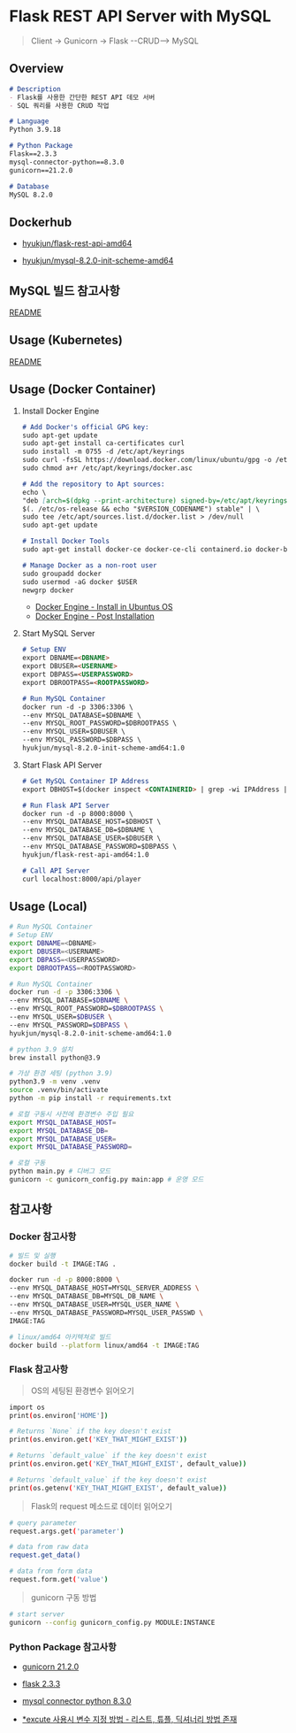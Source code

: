 # Flask REST API Server with MySQL
> Client -> Gunicorn -> Flask --CRUD--> MySQL

## Overview
```markdown
# Description
- Flask를 사용한 간단한 REST API 데모 서버
- SQL 쿼리를 사용한 CRUD 작업

# Language
Python 3.9.18

# Python Package
Flask==2.3.3
mysql-connector-python==8.3.0
gunicorn==21.2.0

# Database
MySQL 8.2.0
```

## Dockerhub
- [hyukjun/flask-rest-api-amd64](https://hub.docker.com/repository/docker/hyukjun/flask-rest-api-amd64/general)

- [hyukjun/mysql-8.2.0-init-scheme-amd64](https://hub.docker.com/repository/docker/hyukjun/mysql-8.2.0-init-scheme-amd64/general)

## MySQL 빌드 참고사항
[README](mysql/README.md)
## Usage (Kubernetes)
[README](k8s/README.md)

## Usage (Docker Container)
1. Install Docker Engine
    ```markdown
    # Add Docker's official GPG key:
    sudo apt-get update
    sudo apt-get install ca-certificates curl
    sudo install -m 0755 -d /etc/apt/keyrings
    sudo curl -fsSL https://download.docker.com/linux/ubuntu/gpg -o /etc/apt/keyrings/docker.asc
    sudo chmod a+r /etc/apt/keyrings/docker.asc
    ```
    ```markdown
    # Add the repository to Apt sources:
    echo \
    "deb [arch=$(dpkg --print-architecture) signed-by=/etc/apt/keyrings/docker.asc] https://download.docker.com/linux/ubuntu \
    $(. /etc/os-release && echo "$VERSION_CODENAME") stable" | \
    sudo tee /etc/apt/sources.list.d/docker.list > /dev/null
    sudo apt-get update
    ```
    ```markdown
    # Install Docker Tools
    sudo apt-get install docker-ce docker-ce-cli containerd.io docker-buildx-plugin docker-compose-plugin
    ```
    ```markdown
    # Manage Docker as a non-root user
    sudo groupadd docker
    sudo usermod -aG docker $USER
    newgrp docker
    ```
    - [Docker Engine - Install in Ubuntus OS](https://docs.docker.com/engine/install/ubuntu/#install-using-the-repository)
    - [Docker Engine - Post Installation](https://docs.docker.com/engine/install/linux-postinstall/#manage-docker-as-a-non-root-user)

2. Start MySQL Server

    ```markdown
    # Setup ENV
    export DBNAME=<DBNAME>
    export DBUSER=<USERNAME>
    export DBPASS=<USERPASSWORD>
    export DBROOTPASS=<ROOTPASSWORD>

    # Run MySQL Container
    docker run -d -p 3306:3306 \
    --env MYSQL_DATABASE=$DBNAME \
    --env MYSQL_ROOT_PASSWORD=$DBROOTPASS \
    --env MYSQL_USER=$DBUSER \
    --env MYSQL_PASSWORD=$DBPASS \
    hyukjun/mysql-8.2.0-init-scheme-amd64:1.0
    ```
3. Start Flask API Server

    ```markdown
    # Get MySQL Container IP Address
    export DBHOST=$(docker inspect <CONTAINERID> | grep -wi IPAddress | awk '{gsub("\"",""); gsub(",",""); print $2}' | head -n 1)

    # Run Flask API Server
    docker run -d -p 8000:8000 \
    --env MYSQL_DATABASE_HOST=$DBHOST \
    --env MYSQL_DATABASE_DB=$DBNAME \
    --env MYSQL_DATABASE_USER=$DBUSER \
    --env MYSQL_DATABASE_PASSWORD=$DBPASS \
    hyukjun/flask-rest-api-amd64:1.0

    # Call API Server
    curl localhost:8000/api/player
    ```

## Usage (Local)
```bash
# Run MySQL Container
# Setup ENV
export DBNAME=<DBNAME>
export DBUSER=<USERNAME>
export DBPASS=<USERPASSWORD>
export DBROOTPASS=<ROOTPASSWORD>

# Run MySQL Container
docker run -d -p 3306:3306 \
--env MYSQL_DATABASE=$DBNAME \
--env MYSQL_ROOT_PASSWORD=$DBROOTPASS \
--env MYSQL_USER=$DBUSER \
--env MYSQL_PASSWORD=$DBPASS \
hyukjun/mysql-8.2.0-init-scheme-amd64:1.0

# python 3.9 설치
brew install python@3.9

# 가상 환경 세팅 (python 3.9)
python3.9 -m venv .venv
source .venv/bin/activate
python -m pip install -r requirements.txt

# 로컬 구동시 사전에 환경변수 주입 필요
export MYSQL_DATABASE_HOST=
export MYSQL_DATABASE_DB=
export MYSQL_DATABASE_USER=
export MYSQL_DATABASE_PASSWORD=

# 로컬 구동
python main.py # 디버그 모드
gunicorn -c gunicorn_config.py main:app # 운영 모드
```

## 참고사항
### Docker 참고사항
```bash
# 빌드 및 실행
docker build -t IMAGE:TAG .

docker run -d -p 8000:8000 \
--env MYSQL_DATABASE_HOST=MYSQL_SERVER_ADDRESS \
--env MYSQL_DATABASE_DB=MYSQL_DB_NAME \
--env MYSQL_DATABASE_USER=MYSQL_USER_NAME \
--env MYSQL_DATABASE_PASSWORD=MYSQL_USER_PASSWD \
IMAGE:TAG

# linux/amd64 아키텍쳐로 빌드
docker build --platform linux/amd64 -t IMAGE:TAG
```

### Flask 참고사항

> OS의 세팅된 환경변수 읽어오기
```bash
import os
print(os.environ['HOME'])

# Returns `None` if the key doesn't exist
print(os.environ.get('KEY_THAT_MIGHT_EXIST'))

# Returns `default_value` if the key doesn't exist
print(os.environ.get('KEY_THAT_MIGHT_EXIST', default_value))

# Returns `default_value` if the key doesn't exist
print(os.getenv('KEY_THAT_MIGHT_EXIST', default_value))
```
> Flask의 request 메소드로 데이터 읽어오기
```bash
# query parameter
request.args.get('parameter')

# data from raw data
request.get_data()

# data from form data
request.form.get('value')
```

> gunicorn 구동 방법
```bash
# start server
gunicorn --config gunicorn_config.py MODULE:INSTANCE
```

### Python Package 참고사항
- [gunicorn 21.2.0](https://pypi.org/project/gunicorn/)

- [flask 2.3.3](https://flask.palletsprojects.com/en/2.3.x/)

- [mysql connector python 8.3.0](https://dev.mysql.com/doc/connector-python/en/)

- [*excute 사용시 변수 지정 방법 - 리스트, 튜플, 딕셔너리 방법 존재](https://dev.mysql.com/doc/connector-python/en/connector-python-api-mysqlcursor-execute.html)
